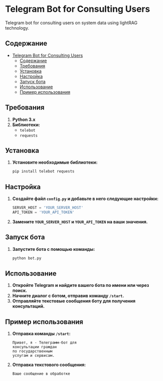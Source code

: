 # Telegram Bot for Consulting Users

Telegram bot for consulting users on system data using lightRAG technology.

## Содержание

- [Telegram Bot for Consulting Users](#telegram-bot-for-consulting-users)
  - [Содержание](#содержание)
  - [Требования](#требования)
  - [Установка](#установка)
  - [Настройка](#настройка)
  - [Запуск бота](#запуск-бота)
  - [Использование](#использование)
  - [Пример использования](#пример-использования)

## Требования

1. **Python 3.x**
2. **Библиотеки:**
   - `telebot`
   - `requests`

## Установка

1. **Установите необходимые библиотеки:**
   ```sh
   pip install telebot requests
   ```

## Настройка

1. **Создайте файл `config.py` и добавьте в него следующие настройки:**
   ```python
   SERVER_HOST = 'YOUR_SERVER_HOST'
   API_TOKEN = 'YOUR_API_TOKEN'
   ```

2. **Замените `YOUR_SERVER_HOST` и `YOUR_API_TOKEN` на ваши значения.**

## Запуск бота

1. **Запустите бота с помощью команды:**
   ```sh
   python bot.py
   ```

## Использование

1. **Откройте Telegram и найдите вашего бота по имени или через поиск.**
2. **Начните диалог с ботом, отправив команду `/start`.**
3. **Отправляйте текстовые сообщения боту для получения консультаций.**

## Пример использования

1. **Отправка команды `/start`:**
   ```
   Привет, я - Телеграмм-бот для
   консультации граждан
   по государственным
   услугам и сервисам.
   ```

2. **Отправка текстового сообщения:**
   ```
   Ваше сообщение в обработке
   ```
